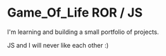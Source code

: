 # Game_Of_Life ROR / JS

I'm learning and building a small portfolio of projects.

JS and I will never like each other :)

